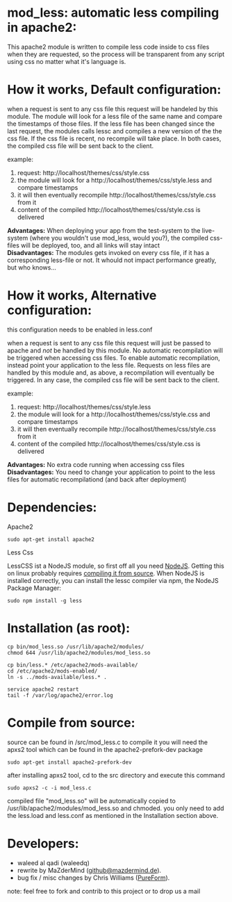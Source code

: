 # mod_less: automatic less compiling in apache2:

This apache2 module is written to compile less code inside to css files when they are requested, so the process will 
be transparent from any script using css no matter what it's language is.

# How it works, Default configuration:

when a request is sent to any css file this request will be handeled by this module. The module will look for a less file of the same name and compare the timestamps of those files. If the less file has been changed since the last request, the modules calls lessc and compiles a new version of the the css file. If the css file is recent, no recompile will take place. In both cases, the compiled css file will be sent back to the client.

example:
 1. request: http://localhost/themes/css/style.css
 2. the module will look for a http://localhost/themes/css/style.less and compare timestamps
   1. it will then eventually recompile http://localhost/themes/css/style.css from it
 3. content of the compiled http://localhost/themes/css/style.css is delivered

**Advantages:** When deploying your app from the test-system to the live-system (where you wouldn't use mod_less, would you?), the compiled css-files will be deployed, too, and all links will stay intact  
**Disadvantages:** The modules gets invoked on every css file, if it has a corresponding less-file or not. It whould not impact performance greatly, but who knows...  

# How it works, Alternative configuration:

this configuration needs to be enabled in less.conf

when a request is sent to any css file this request will just be passed to apache and *not* be handled by this module. No automatic recompilation will be triggered when accessing css files.
To enable automatic recompilation, instead point your application to the less file. Requests on less files are handled by this module and, as above, a recompilation will eventually be triggered. In any case, the compiled css file will be sent back to the client.

example:
 1. request: http://localhost/themes/css/style.less
 2. the module will look for a http://localhost/themes/css/style.css and compare timestamps
   1. it will then eventually recompile http://localhost/themes/css/style.css from it
 3. content of the compiled http://localhost/themes/css/style.css is delivered

**Advantages:** No extra code running when accessing css files  
**Disadvantages:** You need to change your application to point to the less files for automatic recompilationd (and back after deployment)  

# Dependencies: 

Apache2

	sudo apt-get install apache2

Less Css

LessCSS ist a NodeJS module, so first off all you need [NodeJS](http://nodejs.org/download/). Getting this on linux probably requires [compiling it from source](https://github.com/joyent/node/wiki/Installing-Node.js-via-package-manager).
When NodeJS is installed correctly, you can install the lessc compiler via npm, the NodeJS Package Manager:

	sudo npm install -g less


# Installation (as root):

	cp bin/mod_less.so /usr/lib/apache2/modules/
	chmod 644 /usr/lib/apache2/modules/mod_less.so

	cp bin/less.* /etc/apache2/mods-available/
	cd /etc/apache2/mods-enabled/
	ln -s ../mods-available/less.* .

	service apache2 restart
	tail -f /var/log/apache2/error.log

# Compile from source:
source can be found in /src/mod_less.c
to compile it you will need the apxs2 tool which can be found in the apache2-prefork-dev package

	sudo apt-get install apache2-prefork-dev

after installing apxs2 tool, cd to the src directory and execute this command 

	sudo apxs2 -c -i mod_less.c

compiled file "mod_less.so" will be automatically copied to /usr/lib/apache2/modules/mod_less.so and chmoded.
you only need to add the less.load and less.conf as mentioned in the Installation section above.

# Developers:

- waleed al qadi (waleedq)  
- rewrite by MaZderMind (github@mazdermind.de).  
- bug fix / misc changes by Chris Williams ([PureForm](https://github.com/PureForm)).

note: feel free to fork and contrib to this project or to drop us a mail